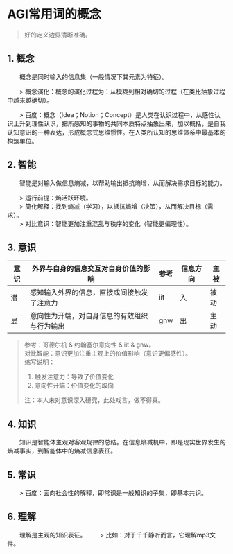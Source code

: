 # AGI常用词的概念

> 好的定义边界清晰准确。

## 1. 概念
　　概念是同时输入的信息集（一般情况下其元素为特征）。

　　> 概念演化：概念的演化过程为：从模糊到相对确切的过程（在类比抽象过程中越来越确切）。

　　> 百度：概念（Idea；Notion；Concept）是人类在认识过程中，从感性认识上升到理性认识，把所感知的事物的共同本质特点抽象出来，加以概括，是自我认知意识的一种表达，形成概念式思维惯性。在人类所认知的思维体系中最基本的构筑单位。

## 2. 智能
　　智能是对输入做信息熵减，以帮助输出抵抗熵增，从而解决需求目标的能力。

　　> 运行前提：熵活跃环境。  
　　> 简化解释：找到熵减（学习），以抵抗熵增（决策），从而解决目标（需求）。  
　　> 对比意识：智能更加注重混乱与秩序的变化（智能更偏理性）。


## 3. 意识

| 意识 | 外界与自身的信息交互对自身价值的影响 | 参考 | 信息方向 | 主被 |
| --- | --- | --- | --- | --- |
| 潜 | 感知输入外界的信息，直接或间接触发了注意力 | iit | 入 | 被动 |
| 显 | 意向性为开端，对自身信息的有效组织与行为输出 | gnw | 出 | 主动 |

> 参考：哥德尔机 & 约翰塞尔意向性 & iit & gnw。  
> 对比智能：意识更加注重主观上的价值影响（意识更偏感性）。  
> 缩写说明：  
> 1. 触发注意力：导致了价值变化  
> 2. 意向性开端：价值变化的取向  
>
> 注：本人未对意识深入研究，此处戏言，做不得真。

## 4. 知识
　　知识是智能体主观对客观规律的总结。在信息熵减机中，即是现实世界发生的熵减事实，到智能体中的熵减信息表征。

## 5. 常识
　　> 百度：面向社会性的解释，即常识是一般知识的子集，即基本共识。

## 6. 理解
　　理解是主观的知识表征。
　　> 比如：对于千千静听而言，它理解mp3文件。
